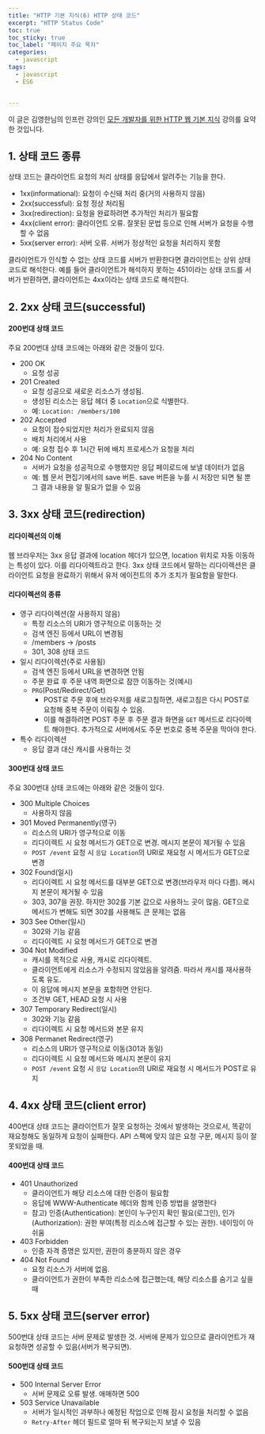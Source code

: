 ```yaml
---
title: "HTTP 기본 지식(6) HTTP 상태 코드"
excerpt: "HTTP Status Code"
toc: true
toc_sticky: true
toc_label: "페이지 주요 목차"
categories:
  - javascript
tags:
  - javascript
  - ES6


---
```


이 글은 김영한님의 인프런 강의인 [모든 개발자를 위한 HTTP 웹 기본 지식](https://www.inflearn.com/course/http-%EC%9B%B9-%EB%84%A4%ED%8A%B8%EC%9B%8C%ED%81%AC/dashboard) 강의를 요약한 것입니다.



## 1. 상태 코드 종류



상태 코드는 클라이언트 요청의 처리 상태를 응답에서 알려주는 기능을 한다. 
- 1xx(informational): 요청이 수신돼 처리 중(거의 사용하지 않음)
- 2xx(successful): 요청 정상 처리됨
- 3xx(redirection): 요청을 완료하려면 추가적인 처리가 필요함
- 4xx(client error): 클라이언트 오류. 잘못된 문법 등으로 인해 서버가 요청을 수행할 수 없음
- 5xx(server error): 서버 오류. 서버가 정상적인 요청을 처리하지 못함

클라이언트가 인식할 수 없는 상태 코드를 서버가 반환한다면 클라이언트는 상위 상태 코드로 해석한다. 예를 들어 클라이언트가 해석하지 못하는 451이라는 상태 코드를 서버가 반환하면, 클라이언트는 4xx이라는 상태 코드로 해석한다.



## 2. 2xx 상태 코드(successful)



#### 200번대 상태 코드
주요 200번대 상태 코드에는 아래와 같은 것들이 있다.
- 200 OK
    - 요청 성공
- 201 Created
    - 요청 성공으로 새로운 리소스가 생성됨.
    - 생성된 리소스는 응답 헤더 중 `Location`으로 식별한다.
    - 예: `Location: /members/100`
- 202 Accepted
    - 요청이 접수되었지만 처리가 완료되지 않음
    - 배치 처리에서 사용
    - 예: 요청 접수 후 1시간 뒤에 배치 프로세스가 요청을 처리
- 204 No Content
    - 서버가 요청을 성공적으로 수행했지만 응답 페이로드에 보낼 데이터가 없음
    - 예: 웹 문서 편집기에서의 save 버튼. save 버튼을 누를 시 저장만 되면 될 뿐 그 결과 내용을 알 필요가 없을 수 있음



## 3. 3xx 상태 코드(redirection)



#### 리다이렉션의 이해
웹 브라우저는 3xx 응답 결과에 location 헤더가 있으면, location 위치로 자동 이동하는 특성이 있다. 이를 리다이렉트라고 한다. 3xx 상태 코드에서 말하는 리다이렉션은 클라이언트 요청을 완료하기 위해서 유저 에이전트의 추가 조치가 필요함을 말한다.

#### 리다이렉션의 종류
- 영구 리다이렉션(잘 사용하지 않음)
    - 특정 리소스의 URI가 영구적으로 이동하는 것
    - 검색 엔진 등에서 URL이 변경됨
    - /members -> /posts
    - 301, 308 상태 코드
- 일시 리다이렉션(주로 사용됨)
	- 검색 엔진 등에서 URL을 변경하면 안됨
    - 주문 완료 후 주문 내역 화면으로 잠깐 이동하는 것(예시)
    - `PRG`(Post/Redirect/Get)
    	- POST로 주문 후에 브라우저를 새로고침하면, 새로고침은 다시 POST로 요청해 중복 주문이 이뤄질 수 있음.
       - 이를 해결하려면 POST 주문 후 주문 결과 화면을 `GET` 메서드로 리다이렉트 해야한다. 추가적으로 서버에서도 주문 번호로 중복 주문을 막아야 한다. 
- 특수 리다이렉션
    - 응답 결과 대신 캐시를 사용하는 것

#### 300번대 상태 코드
주요 300번대 상태 코드에는 아래와 같은 것들이 있다.
- 300 Multiple Choices
    - 사용하지 않음
- 301 Moved Permanently(영구)
    - 리소스의 URI가 영구적으로 이동
    - 리다이렉트 시 요청 메서드가 GET으로 변경. 메시지 본문이 제거될 수 있음
    - `POST /event` 요청 시 `응답 Location`의 URI로 재요청 시 메서드가 GET으로 변경
- 302 Found(일시)
    - 리다이렉트 시 요청 메서드를 대부분 GET으로 변경(브라우저 마다 다름). 메시지 본문이 제거될 수 있음
    - 303, 307을 권장. 하지만 302를 기본 값으로 사용하느 곳이 많음. GET으로 메서드가 변해도 되면 302를 사용해도 큰 문제는 없음
- 303 See Other(일시)
    - 302와 기능 같음
    - 리다이렉트 시 요청 메서드가 GET으로 변경
- 304 Not Modified
    - 캐시를 목적으로 사용, 캐시로 리다이렉트.
    - 클라이언트에게 리소스가 수정되지 않았음을 알려줌. 따라서 캐시를 재사용하도록 유도.
    - 이 응답에 메시지 본문을 포함하면 안된다.
    - 조건부 GET, HEAD 요청 시 사용
- 307 Temporary Redirect(일시)
    - 302와 기능 같음
    - 리다이렉트 시 요청 메서드와 본문 유지
- 308 Permanet Redirect(영구)
    - 리소스의 URI가 영구적으로 이동(301과 동일)
    - 리다이렉트 시 요청 메서드와 메시지 본문이 유지
    - `POST /event` 요청 시 `응답 Location`의 URI로 재요청 시 메서드가 POST로 유지



## 4. 4xx 상태 코드(client error)



400번대 상태 코드는 클라이언트가 잘못 요청하는 것에서 발생하는 것으로서, 똑같이 재요청해도 동일하게 요청이 실패한다. API 스펙에 맞지 않은 요청 구문, 메시지 등이 잘못되었을 때.

#### 400번대 상태 코드
- 401 Unauthorized 
    - 클라이언트가 해당 리소스에 대한 인증이 필요함
    - 응답에 WWW-Authenticate 헤더와 함께 인증 방법을 설명한다
    - 참고) 인증(Authentication): 본인이 누구인지 확인 필요(로그인), 인가(Authorization): 권한 부여(특정 리소스에 접근할 수 있는 권한). 네이밍이 아쉬움
- 403 Forbidden
    - 인증 자격 증명은 있지만, 권한이 충분하지 않은 경우
- 404 Not Found
    - 요청 리소스가 서버에 없음.
    - 클라이언트가 권한이 부족한 리소스에 접근했는데, 해당 리소스를 숨기고 싶을 때



## 5. 5xx 상태 코드(server error)



500번대 상태 코드는 서버 문제로 발생한 것. 서버에 문제가 있으므로 클라이언트가 재요청하면 성공할 수 있음(서버가 복구되면).

#### 500번대 상태 코드
- 500 Internal Server Error 
    - 서버 문제로 오류 발생. 애매하면 500
- 503 Service Unavailable
    - 서버가 일시적인 과부하나 예정된 작업으로 인해 잠시 요청을 처리할 수 없음
    - `Retry-After` 헤더 필드로 얼마 뒤 복구되는지 보낼 수 있음





​	